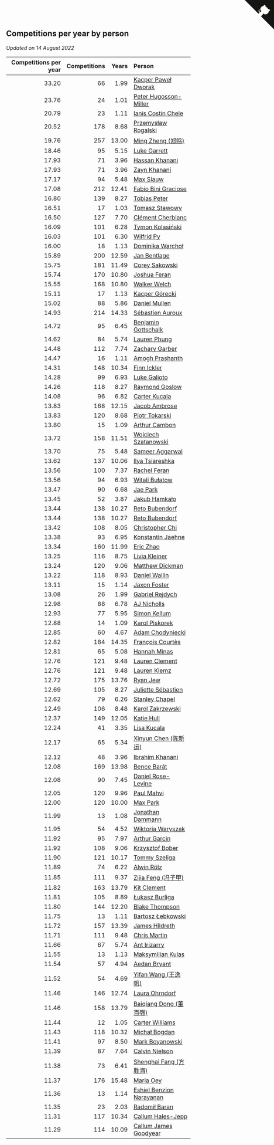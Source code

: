 ## Competitions per year by person

*Updated on 14 August 2022*

| Competitions per year | Competitions | Years | Person |
| ---: | ---: | ---: | :--- |
| 33.20 | 66 | 1.99 | [Kacper Paweł Dworak](https://www.worldcubeassociation.org/persons/2020DWOR01) |
| 23.76 | 24 | 1.01 | [Peter Hugosson-Miller](https://www.worldcubeassociation.org/persons/2021HUGO01) |
| 20.79 | 23 | 1.11 | [Ianis Costin Chele](https://www.worldcubeassociation.org/persons/2021CHEL01) |
| 20.52 | 178 | 8.68 | [Przemysław Rogalski](https://www.worldcubeassociation.org/persons/2013ROGA02) |
| 19.76 | 257 | 13.00 | [Ming Zheng (郑鸣)](https://www.worldcubeassociation.org/persons/2009ZHEN11) |
| 18.46 | 95 | 5.15 | [Luke Garrett](https://www.worldcubeassociation.org/persons/2017GARR05) |
| 17.93 | 71 | 3.96 | [Hassan Khanani](https://www.worldcubeassociation.org/persons/2018KHAN26) |
| 17.93 | 71 | 3.96 | [Zayn Khanani](https://www.worldcubeassociation.org/persons/2018KHAN28) |
| 17.17 | 94 | 5.48 | [Max Siauw](https://www.worldcubeassociation.org/persons/2017SIAU02) |
| 17.08 | 212 | 12.41 | [Fabio Bini Graciose](https://www.worldcubeassociation.org/persons/2010GRAC02) |
| 16.80 | 139 | 8.27 | [Tobias Peter](https://www.worldcubeassociation.org/persons/2014PETE03) |
| 16.51 | 17 | 1.03 | [Tomasz Stawowy](https://www.worldcubeassociation.org/persons/2021STAW01) |
| 16.50 | 127 | 7.70 | [Clément Cherblanc](https://www.worldcubeassociation.org/persons/2014CHER05) |
| 16.09 | 101 | 6.28 | [Tymon Kolasiński](https://www.worldcubeassociation.org/persons/2016KOLA02) |
| 16.03 | 101 | 6.30 | [Wilfrid Py](https://www.worldcubeassociation.org/persons/2016PYWI01) |
| 16.00 | 18 | 1.13 | [Dominika Warchoł](https://www.worldcubeassociation.org/persons/2021WARC01) |
| 15.89 | 200 | 12.59 | [Jan Bentlage](https://www.worldcubeassociation.org/persons/2010BENT01) |
| 15.75 | 181 | 11.49 | [Corey Sakowski](https://www.worldcubeassociation.org/persons/2011SAKO01) |
| 15.74 | 170 | 10.80 | [Joshua Feran](https://www.worldcubeassociation.org/persons/2011FERA01) |
| 15.55 | 168 | 10.80 | [Walker Welch](https://www.worldcubeassociation.org/persons/2011WELC01) |
| 15.11 | 17 | 1.13 | [Kacper Górecki](https://www.worldcubeassociation.org/persons/2021GORE01) |
| 15.02 | 88 | 5.86 | [Daniel Mullen](https://www.worldcubeassociation.org/persons/2016MULL04) |
| 14.93 | 214 | 14.33 | [Sébastien Auroux](https://www.worldcubeassociation.org/persons/2008AURO01) |
| 14.72 | 95 | 6.45 | [Benjamin Gottschalk](https://www.worldcubeassociation.org/persons/2016GOTT01) |
| 14.62 | 84 | 5.74 | [Lauren Phung](https://www.worldcubeassociation.org/persons/2016PHUN02) |
| 14.48 | 112 | 7.74 | [Zachary Garber](https://www.worldcubeassociation.org/persons/2014GARB01) |
| 14.47 | 16 | 1.11 | [Amogh Prashanth](https://www.worldcubeassociation.org/persons/2021PRAS01) |
| 14.31 | 148 | 10.34 | [Finn Ickler](https://www.worldcubeassociation.org/persons/2012ICKL01) |
| 14.28 | 99 | 6.93 | [Luke Galioto](https://www.worldcubeassociation.org/persons/2015GALI02) |
| 14.26 | 118 | 8.27 | [Raymond Goslow](https://www.worldcubeassociation.org/persons/2014GOSL01) |
| 14.08 | 96 | 6.82 | [Carter Kucala](https://www.worldcubeassociation.org/persons/2015KUCA01) |
| 13.83 | 168 | 12.15 | [Jacob Ambrose](https://www.worldcubeassociation.org/persons/2010AMBR01) |
| 13.83 | 120 | 8.68 | [Piotr Tokarski](https://www.worldcubeassociation.org/persons/2013TOKA01) |
| 13.80 | 15 | 1.09 | [Arthur Cambon](https://www.worldcubeassociation.org/persons/2021CAMB01) |
| 13.72 | 158 | 11.51 | [Wojciech Szatanowski](https://www.worldcubeassociation.org/persons/2011SZAT01) |
| 13.70 | 75 | 5.48 | [Sameer Aggarwal](https://www.worldcubeassociation.org/persons/2017AGGA01) |
| 13.62 | 137 | 10.06 | [Ilya Tsiareshka](https://www.worldcubeassociation.org/persons/2012TERE01) |
| 13.56 | 100 | 7.37 | [Rachel Feran](https://www.worldcubeassociation.org/persons/2015FERA01) |
| 13.56 | 94 | 6.93 | [Witali Bułatow](https://www.worldcubeassociation.org/persons/2015BUAT01) |
| 13.47 | 90 | 6.68 | [Jae Park](https://www.worldcubeassociation.org/persons/2015PARK24) |
| 13.45 | 52 | 3.87 | [Jakub Hamkało](https://www.worldcubeassociation.org/persons/2018HAMK01) |
| 13.44 | 138 | 10.27 | [Reto Bubendorf](https://www.worldcubeassociation.org/persons/2012BUBE01) |
| 13.44 | 138 | 10.27 | [Reto Bubendorf](https://www.worldcubeassociation.org/persons/2012BUBE01) |
| 13.42 | 108 | 8.05 | [Christopher Chi](https://www.worldcubeassociation.org/persons/2014CHIC01) |
| 13.38 | 93 | 6.95 | [Konstantin Jaehne](https://www.worldcubeassociation.org/persons/2015JAEH01) |
| 13.34 | 160 | 11.99 | [Eric Zhao](https://www.worldcubeassociation.org/persons/2010ZHAO19) |
| 13.25 | 116 | 8.75 | [Livia Kleiner](https://www.worldcubeassociation.org/persons/2013KLEI03) |
| 13.24 | 120 | 9.06 | [Matthew Dickman](https://www.worldcubeassociation.org/persons/2013DICK01) |
| 13.22 | 118 | 8.93 | [Daniel Wallin](https://www.worldcubeassociation.org/persons/2013WALL03) |
| 13.11 | 15 | 1.14 | [Jaxon Foster](https://www.worldcubeassociation.org/persons/2021FOST01) |
| 13.08 | 26 | 1.99 | [Gabriel Rejdych](https://www.worldcubeassociation.org/persons/2020REJD01) |
| 12.98 | 88 | 6.78 | [AJ Nicholls](https://www.worldcubeassociation.org/persons/2015NICH04) |
| 12.93 | 77 | 5.95 | [Simon Kellum](https://www.worldcubeassociation.org/persons/2016KELL12) |
| 12.88 | 14 | 1.09 | [Karol Piskorek](https://www.worldcubeassociation.org/persons/2021PISK01) |
| 12.85 | 60 | 4.67 | [Adam Chodyniecki](https://www.worldcubeassociation.org/persons/2017CHOD02) |
| 12.82 | 184 | 14.35 | [François Courtès](https://www.worldcubeassociation.org/persons/2008COUR01) |
| 12.81 | 65 | 5.08 | [Hannah Minas](https://www.worldcubeassociation.org/persons/2017MINA04) |
| 12.76 | 121 | 9.48 | [Lauren Clement](https://www.worldcubeassociation.org/persons/2013KLEM01) |
| 12.76 | 121 | 9.48 | [Lauren Klemz](https://www.worldcubeassociation.org/persons/2013KLEM01) |
| 12.72 | 175 | 13.76 | [Ryan Jew](https://www.worldcubeassociation.org/persons/2008JEWR01) |
| 12.69 | 105 | 8.27 | [Juliette Sébastien](https://www.worldcubeassociation.org/persons/2014SEBA01) |
| 12.62 | 79 | 6.26 | [Stanley Chapel](https://www.worldcubeassociation.org/persons/2016CHAP04) |
| 12.49 | 106 | 8.48 | [Karol Zakrzewski](https://www.worldcubeassociation.org/persons/2014ZAKR01) |
| 12.37 | 149 | 12.05 | [Katie Hull](https://www.worldcubeassociation.org/persons/2010HULL01) |
| 12.24 | 41 | 3.35 | [Lisa Kucala](https://www.worldcubeassociation.org/persons/2019KUCA01) |
| 12.17 | 65 | 5.34 | [Xinyun Chen (陈新运)](https://www.worldcubeassociation.org/persons/2017CHEN36) |
| 12.12 | 48 | 3.96 | [Ibrahim Khanani](https://www.worldcubeassociation.org/persons/2018KHAN27) |
| 12.08 | 169 | 13.98 | [Bence Barát](https://www.worldcubeassociation.org/persons/2008BARA01) |
| 12.08 | 90 | 7.45 | [Daniel Rose-Levine](https://www.worldcubeassociation.org/persons/2015ROSE01) |
| 12.05 | 120 | 9.96 | [Paul Mahvi](https://www.worldcubeassociation.org/persons/2012MAHV01) |
| 12.00 | 120 | 10.00 | [Max Park](https://www.worldcubeassociation.org/persons/2012PARK03) |
| 11.99 | 13 | 1.08 | [Jonathan Dammann](https://www.worldcubeassociation.org/persons/2021DAMM01) |
| 11.95 | 54 | 4.52 | [Wiktoria Waryszak](https://www.worldcubeassociation.org/persons/2018WARY01) |
| 11.92 | 95 | 7.97 | [Arthur Garcin](https://www.worldcubeassociation.org/persons/2014GARC27) |
| 11.92 | 108 | 9.06 | [Krzysztof Bober](https://www.worldcubeassociation.org/persons/2013BOBE01) |
| 11.90 | 121 | 10.17 | [Tommy Szeliga](https://www.worldcubeassociation.org/persons/2012SZEL01) |
| 11.89 | 74 | 6.22 | [Alwin Rölz](https://www.worldcubeassociation.org/persons/2016ROLZ01) |
| 11.85 | 111 | 9.37 | [Zijia Feng (冯子甲)](https://www.worldcubeassociation.org/persons/2013FENG02) |
| 11.82 | 163 | 13.79 | [Kit Clement](https://www.worldcubeassociation.org/persons/2008CLEM01) |
| 11.81 | 105 | 8.89 | [Łukasz Burliga](https://www.worldcubeassociation.org/persons/2013BURL01) |
| 11.80 | 144 | 12.20 | [Blake Thompson](https://www.worldcubeassociation.org/persons/2010THOM03) |
| 11.75 | 13 | 1.11 | [Bartosz Łebkowski](https://www.worldcubeassociation.org/persons/2021LEBK01) |
| 11.72 | 157 | 13.39 | [James Hildreth](https://www.worldcubeassociation.org/persons/2009HILD01) |
| 11.71 | 111 | 9.48 | [Chris Martin](https://www.worldcubeassociation.org/persons/2013MART03) |
| 11.66 | 67 | 5.74 | [Ant Irizarry](https://www.worldcubeassociation.org/persons/2016IRIZ02) |
| 11.55 | 13 | 1.13 | [Maksymilian Kulas](https://www.worldcubeassociation.org/persons/2021KULA02) |
| 11.54 | 57 | 4.94 | [Aedan Bryant](https://www.worldcubeassociation.org/persons/2017BRYA06) |
| 11.52 | 54 | 4.69 | [Yifan Wang (王逸帆)](https://www.worldcubeassociation.org/persons/2017WANY29) |
| 11.46 | 146 | 12.74 | [Laura Ohrndorf](https://www.worldcubeassociation.org/persons/2009OHRN01) |
| 11.46 | 158 | 13.79 | [Baiqiang Dong (董百强)](https://www.worldcubeassociation.org/persons/2008DONG06) |
| 11.44 | 12 | 1.05 | [Carter Williams](https://www.worldcubeassociation.org/persons/2021WILL06) |
| 11.43 | 118 | 10.32 | [Michał Bogdan](https://www.worldcubeassociation.org/persons/2012BOGD01) |
| 11.41 | 97 | 8.50 | [Mark Boyanowski](https://www.worldcubeassociation.org/persons/2014BOYA01) |
| 11.39 | 87 | 7.64 | [Calvin Nielson](https://www.worldcubeassociation.org/persons/2014NIEL03) |
| 11.38 | 73 | 6.41 | [Shenghai Fang (方胜海)](https://www.worldcubeassociation.org/persons/2016FANG01) |
| 11.37 | 176 | 15.48 | [Maria Oey](https://www.worldcubeassociation.org/persons/2007OEYM01) |
| 11.36 | 13 | 1.14 | [Eshiel Benzion Narayanan](https://www.worldcubeassociation.org/persons/2021NARA03) |
| 11.35 | 23 | 2.03 | [Radomił Baran](https://www.worldcubeassociation.org/persons/2020BARA02) |
| 11.31 | 117 | 10.34 | [Callum Hales-Jepp](https://www.worldcubeassociation.org/persons/2012HALE01) |
| 11.29 | 114 | 10.09 | [Callum James Goodyear](https://www.worldcubeassociation.org/persons/2012GOOD02) |


<a href="https://github.com/jonatanklosko/wca_statistics" class="github-corner" aria-label="View source on Github"><svg width="80" height="80" viewBox="0 0 250 250" style="fill:#151513; color:#fff; position: absolute; top: 0; border: 0; right: 0;" aria-hidden="true"><path d="M0,0 L115,115 L130,115 L142,142 L250,250 L250,0 Z"></path><path d="M128.3,109.0 C113.8,99.7 119.0,89.6 119.0,89.6 C122.0,82.7 120.5,78.6 120.5,78.6 C119.2,72.0 123.4,76.3 123.4,76.3 C127.3,80.9 125.5,87.3 125.5,87.3 C122.9,97.6 130.6,101.9 134.4,103.2" fill="currentColor" style="transform-origin: 130px 106px;" class="octo-arm"></path><path d="M115.0,115.0 C114.9,115.1 118.7,116.5 119.8,115.4 L133.7,101.6 C136.9,99.2 139.9,98.4 142.2,98.6 C133.8,88.0 127.5,74.4 143.8,58.0 C148.5,53.4 154.0,51.2 159.7,51.0 C160.3,49.4 163.2,43.6 171.4,40.1 C171.4,40.1 176.1,42.5 178.8,56.2 C183.1,58.6 187.2,61.8 190.9,65.4 C194.5,69.0 197.7,73.2 200.1,77.6 C213.8,80.2 216.3,84.9 216.3,84.9 C212.7,93.1 206.9,96.0 205.4,96.6 C205.1,102.4 203.0,107.8 198.3,112.5 C181.9,128.9 168.3,122.5 157.7,114.1 C157.9,116.9 156.7,120.9 152.7,124.9 L141.0,136.5 C139.8,137.7 141.6,141.9 141.8,141.8 Z" fill="currentColor" class="octo-body"></path></svg></a><style>.github-corner:hover .octo-arm{animation:octocat-wave 560ms ease-in-out}@keyframes octocat-wave{0%,100%{transform:rotate(0)}20%,60%{transform:rotate(-25deg)}40%,80%{transform:rotate(10deg)}}@media (max-width:500px){.github-corner:hover .octo-arm{animation:none}.github-corner .octo-arm{animation:octocat-wave 560ms ease-in-out}}</style>
